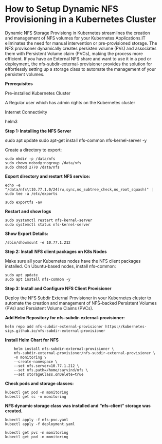 # How to Setup Dynamic NFS Provisioning in a Kubernetes Cluster

Dynamic NFS Storage Provisiong in Kubernetes streamlines the creation and management of NFS volumes for your Kubernetes Applications.IT eliminates the need for manual intervention or pre-provisioned storage.
The NFS provisoner dynamically creates persisten volume (PVs) and associates them with Persistent Volume claim (PVCs), making the process more efficient.
If you have an External NFS share and want to use it in a pod or deployment, the nfs-subdir-external-provisioner provides the solution for effortlessly setting up a storage class to automate the management of your persistent volumes.


**Prerequisites**

Pre-installed Kubernetes Cluster

A Regular user which has admin rights on the Kubernetes cluster

Internet Connectivity

helm3


**Step 1: Installing the NFS Server**

   sudo apt update
   sudo apt-get install nfs-common nfs-kernel-server -y

Create a directory to export:

    sudo mkdir -p /data/nfs
    sudo chown nobody:nogroup /data/nfs
    sudo chmod 2770 /data/nfs

**Export directory and restart NFS service:**

    echo -e "/data/nfs\t10.77.1.0/24(rw,sync,no_subtree_check,no_root_squash)" | sudo tee -a /etc/exports

    sudo exportfs -av

**Restart and show logs**

    sudo systemctl restart nfs-kernel-server
    sudo systemctl status nfs-kernel-server

**Show Export Details:**

    /sbin/showmount -e 10.77.1.212

**Step 2: Install NFS client packages on K8s Nodes**

Make sure all your Kubernetes nodes have the NFS client packages installed. On Ubuntu-based nodes, install nfs-common:

    sudo apt update
    sudo apt install nfs-common -y  

**Step 3: Install and Configure NFS Client Provisioner**

Deploy the NFS Subdir External Provisioner in your Kubernetes cluster to automate the creation and management of NFS-backed Persistent Volumes (PVs) and Persistent Volume Claims (PVCs).

**Add Helm Repository for nfs-subdir-external-provisioner:**

    helm repo add nfs-subdir-external-provisioner https://kubernetes-sigs.github.io/nfs-subdir-external-provisioner

**Install Helm Chart for NFS**
     
     
        helm install nfs-subdir-external-provisioner \
        nfs-subdir-external-provisioner/nfs-subdir-external-provisioner \
        -n monitoring \
        --create-namespace \
        --set nfs.server=10.77.1.212 \
        --set nfs.path=/home/sarvind/nfs \
        --set storageClass.onDelete=true

**Check pods and storage classes:**

    kubectl get pod -n monitoring
    kubectl get sc -n monitoring

**NFS dynamic storage class was installed and “nfs-client” storage was created.**

    kubectl apply -f nfs-pvc.yaml
    kubectl apply -f deployment.yaml

    kubectl get pvc -n monitoring
    kubectl get pod -n monitoring


